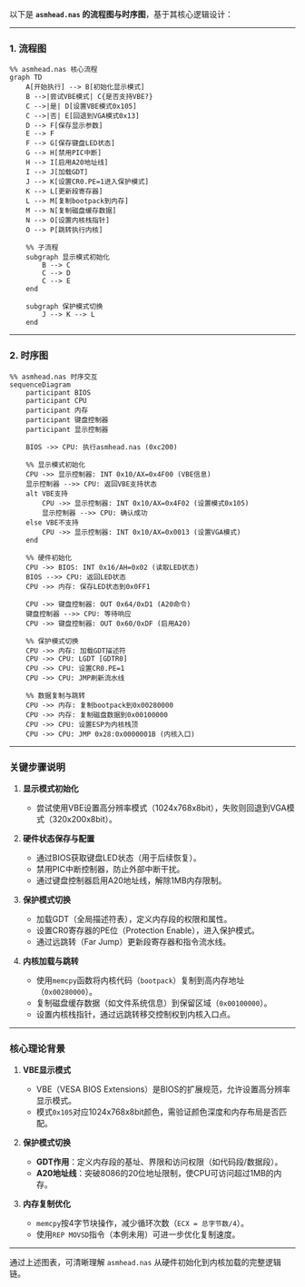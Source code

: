 以下是 **`asmhead.nas` 的流程图与时序图**，基于其核心逻辑设计：

---

### **1. 流程图**
```mermaid
%% asmhead.nas 核心流程
graph TD
    A[开始执行] --> B[初始化显示模式]
    B -->|尝试VBE模式| C{是否支持VBE?}
    C -->|是| D[设置VBE模式0x105]
    C -->|否| E[回退到VGA模式0x13]
    D --> F[保存显示参数]
    E --> F
    F --> G[保存键盘LED状态]
    G --> H[禁用PIC中断]
    H --> I[启用A20地址线]
    I --> J[加载GDT]
    J --> K[设置CR0.PE=1进入保护模式]
    K --> L[更新段寄存器]
    L --> M[复制bootpack到内存]
    M --> N[复制磁盘缓存数据]
    N --> O[设置内核栈指针]
    O --> P[跳转执行内核]
    
    %% 子流程
    subgraph 显示模式初始化
        B --> C
        C --> D
        C --> E
    end
    
    subgraph 保护模式切换
        J --> K --> L
    end
```

---

### **2. 时序图**
```mermaid
%% asmhead.nas 时序交互
sequenceDiagram
    participant BIOS
    participant CPU
    participant 内存
    participant 键盘控制器
    participant 显示控制器
    
    BIOS ->> CPU: 执行asmhead.nas (0xc200)
    
    %% 显示模式初始化
    CPU ->> 显示控制器: INT 0x10/AX=0x4F00 (VBE信息)
    显示控制器 -->> CPU: 返回VBE支持状态
    alt VBE支持
        CPU ->> 显示控制器: INT 0x10/AX=0x4F02 (设置模式0x105)
        显示控制器 -->> CPU: 确认成功
    else VBE不支持
        CPU ->> 显示控制器: INT 0x10/AX=0x0013 (设置VGA模式)
    end
    
    %% 硬件初始化
    CPU ->> BIOS: INT 0x16/AH=0x02 (读取LED状态)
    BIOS -->> CPU: 返回LED状态
    CPU ->> 内存: 保存LED状态到0x0FF1
    
    CPU ->> 键盘控制器: OUT 0x64/0xD1 (A20命令)
    键盘控制器 -->> CPU: 等待响应
    CPU ->> 键盘控制器: OUT 0x60/0xDF (启用A20)
    
    %% 保护模式切换
    CPU ->> 内存: 加载GDT描述符
    CPU ->> CPU: LGDT [GDTR0]
    CPU ->> CPU: 设置CR0.PE=1
    CPU ->> CPU: JMP刷新流水线
    
    %% 数据复制与跳转
    CPU ->> 内存: 复制bootpack到0x00280000
    CPU ->> 内存: 复制磁盘数据到0x00100000
    CPU ->> CPU: 设置ESP为内核栈顶
    CPU ->> CPU: JMP 0x28:0x0000001B (内核入口)
```

---

### **关键步骤说明**
1. **显示模式初始化**  
   - 尝试使用VBE设置高分辨率模式（1024x768x8bit），失败则回退到VGA模式（320x200x8bit）。

2. **硬件状态保存与配置**  
   - 通过BIOS获取键盘LED状态（用于后续恢复）。  
   - 禁用PIC中断控制器，防止外部中断干扰。  
   - 通过键盘控制器启用A20地址线，解除1MB内存限制。

3. **保护模式切换**  
   - 加载GDT（全局描述符表），定义内存段的权限和属性。  
   - 设置CR0寄存器的PE位（Protection Enable），进入保护模式。  
   - 通过远跳转（Far Jump）更新段寄存器和指令流水线。

4. **内核加载与跳转**  
   - 使用`memcpy`函数将内核代码（`bootpack`）复制到高内存地址（`0x00280000`）。  
   - 复制磁盘缓存数据（如文件系统信息）到保留区域（`0x00100000`）。  
   - 设置内核栈指针，通过远跳转移交控制权到内核入口点。

---

### **核心理论背景**
1. **VBE显示模式**  
   - VBE（VESA BIOS Extensions）是BIOS的扩展规范，允许设置高分辨率显示模式。  
   - 模式`0x105`对应1024x768x8bit颜色，需验证颜色深度和内存布局是否匹配。

2. **保护模式切换**  
   - **GDT作用**：定义内存段的基址、界限和访问权限（如代码段/数据段）。  
   - **A20地址线**：突破8086的20位地址限制，使CPU可访问超过1MB的内存。

3. **内存复制优化**  
   - `memcpy`按4字节块操作，减少循环次数（`ECX = 总字节数/4`）。  
   - 使用`REP MOVSD`指令（本例未用）可进一步优化复制速度。

---

通过上述图表，可清晰理解 `asmhead.nas` 从硬件初始化到内核加载的完整逻辑链。